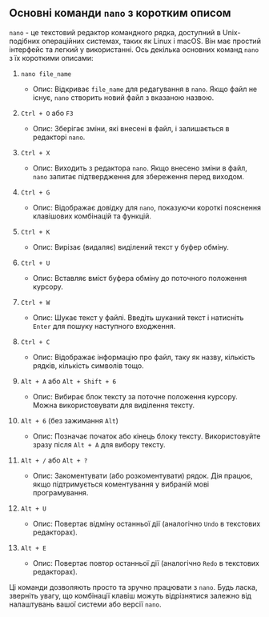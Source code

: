 ## Основні команди `nano` з коротким описом

`nano` - це текстовий редактор командного рядка, доступний в Unix-подібних операційних системах, таких як Linux і macOS. Він має простий інтерфейс та легкий у використанні. Ось декілька основних команд `nano` з їх короткими описами:

1. `nano file_name`
   - Опис: Відкриває `file_name` для редагування в `nano`. Якщо файл не існує, `nano` створить новий файл з вказаною назвою.

2. `Ctrl + O` або `F3`
   - Опис: Зберігає зміни, які внесені в файл, і залишається в редакторі `nano`.

3. `Ctrl + X`
   - Опис: Виходить з редактора `nano`. Якщо внесено зміни в файл, `nano` запитає підтвердження для збереження перед виходом.

4. `Ctrl + G`
   - Опис: Відображає довідку для `nano`, показуючи короткі пояснення клавішових комбінацій та функцій.

5. `Ctrl + K`
   - Опис: Вирізає (видаляє) виділений текст у буфер обміну.

6. `Ctrl + U`
   - Опис: Вставляє вміст буфера обміну до поточного положення курсору.

7. `Ctrl + W`
   - Опис: Шукає текст у файлі. Введіть шуканий текст і натисніть `Enter` для пошуку наступного входження.

8. `Ctrl + C`
   - Опис: Відображає інформацію про файл, таку як назву, кількість рядків, кількість символів тощо.

9. `Alt + A` або `Alt + Shift + 6`
   - Опис: Вибирає блок тексту за поточне положення курсору. Можна використовувати для виділення тексту.

10. `Alt + 6` (без зажимання `Alt`)
    - Опис: Позначає початок або кінець блоку тексту. Використовуйте зразу після `Alt + A` для вибору тексту.

11. `Alt + /` або `Alt + ?`
    - Опис: Закоментувати (або розкоментувати) рядок. Дія працює, якщо підтримується коментування у вибраній мові програмування.

12. `Alt + U`
    - Опис: Повертає відміну останньої дії (аналогічно `Undo` в текстових редакторах).

13. `Alt + E`
    - Опис: Повертає повтор останньої дії (аналогічно `Redo` в текстових редакторах).

Ці команди дозволяють просто та зручно працювати з `nano`. Будь ласка, зверніть увагу, що комбінації клавіш можуть відрізнятися залежно від налаштувань вашої системи або версії `nano`.
